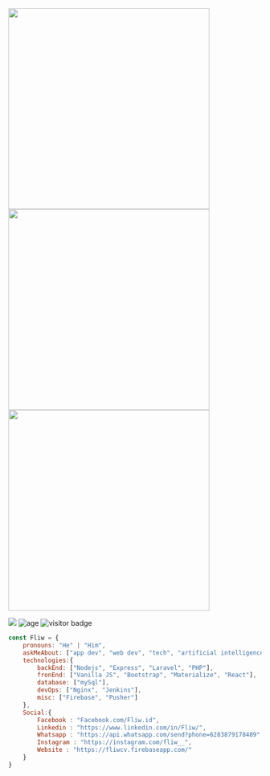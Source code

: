 <img src="https://i.ibb.co/6bYX5Nq/Vanilla-1s-267px.gif" width="400">
<img src="https://i.ibb.co/64hrX7D/Vanilla-1s-267px-1.gif" width="400">
<img src="https://i.ibb.co/SvszQRv/Vanilla-1s-286px-1.gif" width="400>


> I'm Just Another lifetime learner Developer who want to help other especially in coding.
> Currently, I'm still learning React.js for Frontend.
> Highly Excited with Artificial Intelligence (AI).


### <img src="https://media.giphy.com/media/VgCDAzcKvsR6OM0uWg/giphy.gif" width="50">
[![](https://img.shields.io/badge/Email-Fliw@DigitalKode.com-red)](mailto:fliw@digitalkode.com)
![age](https://img.shields.io/badge/Age-19-green)
![visitor badge](https://visitor-badge.glitch.me/badge?page_id=fliw.visitor-badge)
```javascript
const Fliw = {
    pronouns: "He" | "Him",
    askMeAbout: ["app dev", "web dev", "tech", "artificial intelligence"],
    technologies:{
        backEnd: ["Nodejs", "Express", "Laravel", "PHP"],
        fronEnd: ["Vanilla JS", "Bootstrap", "Materialize", "React"],
        database: ["mySql"],
        devOps: ["Nginx", "Jenkins"],
        misc: ["Firebase", "Pusher"]
    },
    Social:{
        Facebook : "Facebook.com/Fliw.id",
        Linkedin : "https://www.linkedin.com/in/Fliw/",
        Whatsapp : "https://api.whatsapp.com/send?phone=6283879178489",
        Instagram : "https://instagram.com/fliw__",
        Website : "https://fliwcv.firebaseapp.com/"
    }
}
```
